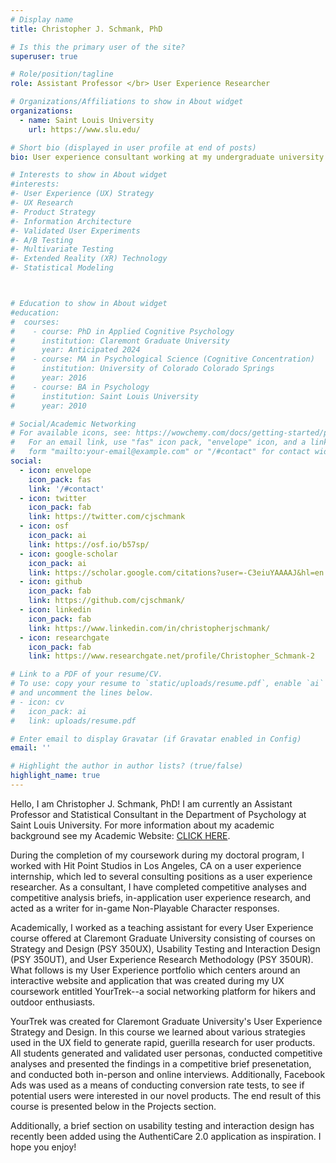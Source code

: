 ```yaml
---
# Display name
title: Christopher J. Schmank, PhD

# Is this the primary user of the site?
superuser: true

# Role/position/tagline
role: Assistant Professor </br> User Experience Researcher 

# Organizations/Affiliations to show in About widget
organizations:
  - name: Saint Louis University
    url: https://www.slu.edu/

# Short bio (displayed in user profile at end of posts)
bio: User experience consultant working at my undergraduate university teaching Statistics, Research Methods, and Cognitive Psychology. My academic research interests include psychometrics and statistical modeling, as well as the impact of regulating emotions and stress on cognitive ability. Learn more at my Academic Website **cjschmank.netlify.app**

# Interests to show in About widget
#interests:
#- User Experience (UX) Strategy 
#- UX Research
#- Product Strategy
#- Information Architecture
#- Validated User Experiments
#- A/B Testing 
#- Multivariate Testing
#- Extended Reality (XR) Technology
#- Statistical Modeling



# Education to show in About widget
#education:
#  courses:
#    - course: PhD in Applied Cognitive Psychology
#      institution: Claremont Graduate University
#      year: Anticipated 2024
#    - course: MA in Psychological Science (Cognitive Concentration)
#      institution: University of Colorado Colorado Springs
#      year: 2016
#    - course: BA in Psychology
#      institution: Saint Louis University
#      year: 2010

# Social/Academic Networking
# For available icons, see: https://wowchemy.com/docs/getting-started/page-builder/#icons
#   For an email link, use "fas" icon pack, "envelope" icon, and a link in the
#   form "mailto:your-email@example.com" or "/#contact" for contact widget.
social:
  - icon: envelope
    icon_pack: fas
    link: '/#contact'
  - icon: twitter
    icon_pack: fab
    link: https://twitter.com/cjschmank
  - icon: osf
    icon_pack: ai
    link: https://osf.io/b57sp/
  - icon: google-scholar
    icon_pack: ai
    link: https://scholar.google.com/citations?user=-C3eiuYAAAAJ&hl=en
  - icon: github
    icon_pack: fab
    link: https://github.com/cjschmank/
  - icon: linkedin
    icon_pack: fab
    link: https://www.linkedin.com/in/christopherjschmank/
  - icon: researchgate
    icon_pack: fab
    link: https://www.researchgate.net/profile/Christopher_Schmank-2

# Link to a PDF of your resume/CV.
# To use: copy your resume to `static/uploads/resume.pdf`, enable `ai` icons in `params.toml`,
# and uncomment the lines below.
# - icon: cv
#   icon_pack: ai
#   link: uploads/resume.pdf

# Enter email to display Gravatar (if Gravatar enabled in Config)
email: ''

# Highlight the author in author lists? (true/false)
highlight_name: true
---
```


Hello, I am Christopher J. Schmank, PhD! I am currently an Assistant Professor and Statistical Consultant in the Department of Psychology at Saint Louis University. For more information about my academic background see my Academic Website: <a href="https://cjschmank.netlify.app" target="_blank"> CLICK HERE</a>.

During the completion of my coursework during my doctoral program, I worked with Hit Point Studios in Los Angeles, CA on a user experience internship, which led to several consulting positions as a user experience researcher. As a consultant, I have completed competitive analyses and competitive analysis briefs, in-application user experience research, and acted as a writer for in-game Non-Playable Character responses. 

Academically, I worked as a teaching assistant for every User Experience course offered at Claremont Graduate University consisting of courses on Strategy and Design (PSY 350UX), Usability Testing and Interaction Design (PSY 350UT), and User Experience Research Methodology (PSY 350UR). What follows is my User Experience portfolio which centers around an interactive website and application that was created during my UX coursework entitled YourTrek--a social networking platform for hikers and outdoor enthusiasts. 

YourTrek was created for Claremont Graduate University's User Experience Strategy and Design. In this course we learned about various strategies used in the UX field to generate rapid, guerilla research for user products. All students generated and validated user personas, conducted competitive analyses and presented the findings in a competitive brief presenetation, and conducted both in-person and online interviews. Additionally, Facebook Ads was used as a means of conducting conversion rate tests, to see if potential users were interested in our novel products. The end result of this course is presented below in the Projects section.

Additionally, a brief section on usability testing and interaction design has recently been added using the AuthentiCare 2.0 application as inspiration. I hope you enjoy! 
